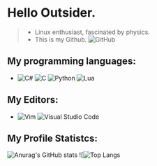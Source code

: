 <h1>Hello Outsider.</h1>


> - Linux enthusiast, fascinated by physics.
> - This is my Github. ![GitHub](https://img.shields.io/badge/Kmszw-%23121011.svg?style=for-the-badge&logo=github&logoColor=white)

<h2> My programming languages: </h2>

 -  ![C#](https://img.shields.io/badge/c%23-%23239120.svg?style=for-the-badge&logo=c-sharp&logoColor=white) 
 ![C](https://img.shields.io/badge/c-%2300599C.svg?style=for-the-badge&logo=c&logoColor=white)
 ![Python](https://img.shields.io/badge/python-3670A0?style=for-the-badge&logo=python&logoColor=ffdd54)
 ![Lua](https://img.shields.io/badge/lua-%232C2D72.svg?style=for-the-badge&logo=lua&logoColor=white)
 

<h2> My Editors: </h2>

- ![Vim](https://img.shields.io/badge/VIM-%2311AB00.svg?style=for-the-badge&logo=vim&logoColor=white)
![Visual Studio Code](https://img.shields.io/badge/Visual%20Studio%20Code-0078d7.svg?style=for-the-badge&logo=visual-studio-code&logoColor=white)
  
 <h2> My Profile Statistcs: </h2>
 
![Anurag's GitHub stats](https://github-readme-stats.vercel.app/api?username=Kamaasoo&show_icons=true&theme=midnight-purple)
![![Top Langs](https://github-readme-stats.vercel.app/api/top-langs/?username=Kamaasoo&show_icons=true&theme=midnight-purple)



